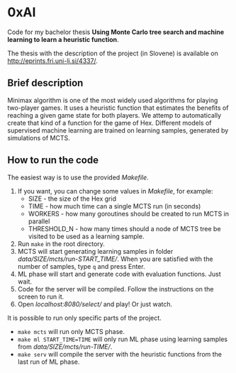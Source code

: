 # 0xAI

Code for my bachelor thesis **Using Monte Carlo tree search and machine learning to learn a heuristic function**.

The thesis with the description of the project (in Slovene) is available on http://eprints.fri.uni-lj.si/4337/.

## Brief description
Minimax algorithm is one of the most widely used algorithms for playing two-player games. It uses a heuristic function that estimates the benefits of reaching a given game state for both players. We attemp to automatically create that kind of a function for the game of Hex. Different models of supervised machine learning are trained on learning samples, generated by simulations of MCTS.

## How to run the code

The easiest way is to use the provided *Makefile*.

1. If you want, you can change some values in *Makefile*, for example:
    * SIZE - the size of the Hex grid
    * TIME - how much time can a single MCTS run (in seconds)
    * WORKERS - how many goroutines should be created to run MCTS in parallel
    * THRESHOLD_N - how many times should a node of MCTS tree be visited to be used as a learning sample.
1. Run `make` in the root directory.
1. MCTS will start generating learning samples in folder *data/SIZE/mcts/run-START_TIME/*. When you are satisfied with the number of samples, type `q` and press Enter.
1. ML phase will start and generate code with evaluation functions. Just wait.
1. Code for the server will be compiled. Follow the instructions on the screen to run it.
1. Open *localhost:8080/select/* and play! Or just watch.


It is possible to run only specific parts of the project.

* `make mcts` will run only MCTS phase.
* `make ml START_TIME=TIME` will only run ML phase using learning samples from *data/SIZE/mcts/run-TIME/*.
* `make serv` will compile the server with the heuristic functions from the last run of ML phase.
